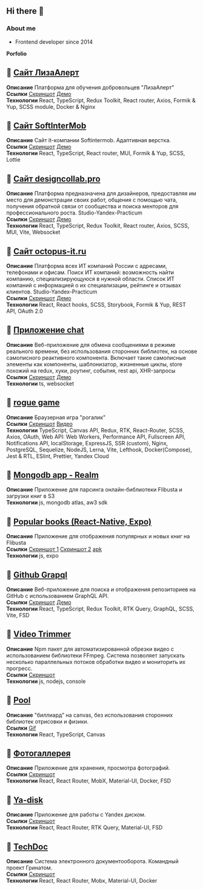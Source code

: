 ## Hi there 👋

### About me

- Frontend developer since 2014

**Porfolio**

## 🔴 [Cайт ЛизаАлерт](https://github.com/gineff/lizaalert_frontend) 
**Описание** Платформа для обучения добровольцев "ЛизаАлерт"  
**Ссылки** [Скриншот](https://github.com/user-attachments/assets/f4d43a74-5757-4bf6-912b-49b62968fe28)  [Демо](https://la-testing.ru/)  
**Технологии** React, TypeScript, Redux Toolkit, React router, Axios, Formik & Yup, SCSS module, Docker & Nginx  

## 🔴 [Cайт SoftInterMob](https://github.com/gineff/soft-inter-mob) 
**Описание** Сайт it-компании Softintermob. Адаптивная верстка.  
**Ссылки** [Скриншот](https://github.com/user-attachments/assets/90e600be-c5a0-4710-ba20-d25b62ecebbf)  [Демо](https://soft-inter-mob.vercel.app/)  
**Технологии** React, TypeScript, React router, MUI, Formik & Yup, SCSS, Lottie

## 🔴 [Cайт designcollab.pro](https://github.com/gineff/a-platform-for-designers-frontend) 
**Описание** Платформа предназначена для дизайнеров, предоставляя им место для демонстрации своих работ, общения с помощью чата, получения обратной связи от сообщества и поиска менторов для профессионального роста. Studio-Yandex-Practicum  
**Ссылки** [Скриншот](https://github.com/user-attachments/assets/0bbb4472-3afb-47f1-a2f2-e848531d4451)  [Демо](https://designcollab.pro/)  
**Технологии** React, TypeScript, Redux Toolkit, React router, Axios, SCSS, MUI, Vite, Websocket    

## 🔴 [Cайт octopus-it.ru](https://github.com/gineff/octopusIT) 
**Описание** Платформа всех ИТ компаний России с адресами, телефонами и офисам. Поиск ИТ компаний: возможность найти компанию, специализирующуюся в нужной области. Cписок ИТ компаний с информацией о их специализации, рейтинге и отзывах клиентов. Studio-Yandex-Practicum  
**Ссылки** [Скриншот](https://github.com/user-attachments/assets/41e80dc1-59da-4f56-8307-b497bb5defb1)  [Демо](https://dev.octopus-it.ru/)  
**Технологии** React, React hooks, SCSS, Storybook, Formik & Yup, REST API, OAuth 2.0

## 🔴 [Приложение chat](https://github.com/gineff/flib.chat)
**Описание** Веб-приложение для обмена сообщениями в режиме реального времени, без использования сторонних библиотек, на основе самописного реактивного компонента. Включает такие самописные элементы как компоненты, шаблонизатор, жизненные циклы, store похожий на redux, хуки, роутинг, события, rest api, XHR-запросы  
**Ссылки** [Скриншот](./chat.png)  [Демо](https://vermillion-moxie-e8c8f0.netlify.app)  
**Технологии** ts, websocket  

## 🔴 [rogue game](https://github.com/gineff/rogue-game)  
**Описание** Браузерная игра "рогалик"  
**Ссылки**  [Скриншот](./rogue.png) [Видео](https://github.com/user-attachments/assets/cb012f68-6082-45fb-acaf-bfbfaf3d2f25)  
**Технологии** TypeScript, Canvas API, Redux, RTK, React-Router, SCSS, Axios, OAuth, Web API: Web Workers, Performance API, Fullscreen API, Notifications API, localStorage, 
ExpressJS, SSR (custom), Nginx, PostgreSQL, Sequelize, NodeJS, Lerna, Vite, Lefthook, Docker(Compose), Jest & RTL, ESlint, Prettier, Yandex Cloud  

## 🔴 [Mongodb app - Realm](https://github.com/gineff/flib.realm)
**Описание** Приложение для парсинга онлайн-библиотеки Flibusta и загрузки книг в S3  
**Технологии** js, mongodb atlas, aw3 sdk  

## 🔴 [Popular books  (React-Native, Expo)](https://github.com/gineff/flib-rn-app)
**Описание** Приложение для отображения популярных и новых книг на Flibusta  
**Ссылки**  [Скриншот 1](https://github.com/user-attachments/assets/fb7233ac-8051-4e07-8547-585f522ed1fa) [Скриншот 2](https://github.com/user-attachments/assets/5418f0a6-4b40-49a3-ae69-d532ff915156) [apk](https://disk.yandex.ru/d/sLxYlDGQcsL4XQ)  
**Технологии** js, expo  

## 🔴 [Github Grapql](https://github.com/gineff/github-graphql) 
**Описание** Веб-приложение для поиска и отображения репозиториев на GitHub с использованием GraphQL API.  
**Ссылки** [Скриншот](https://github.com/user-attachments/assets/4504c856-9699-4039-a9fe-bbf56d7606ef)  [Демо](https://graphql-test-task-eguz.vercel.app/)  
**Технологии** React, TypeScript, Redux Toolkit, RTK Query, GraphQL, SCSS, Vite, FSD  

## 🔴 [Video Trimmer](https://github.com/gineff/group-trimmer) 
**Описание** Npm пакет для автоматизированной обрезки видео с использованием библиотеки FFmpeg. 
Система позволяет запускать несколько параллельных потоков обработки видео и мониторить их прогресс.  
**Ссылки** [Скриншот](https://github.com/user-attachments/assets/f74eae49-4ba5-4c79-971f-190e54c70e50)  
**Технологии** js, nodejs, console

## 🔴 [Pool](https://github.com/gineff/pool-task) 
**Описание** "биллиард" на canvas, без использования сторонних библиотек отрисовки и физики.    
**Ссылки** [Gif](https://github.com/gineff/pool-task/raw/main/public/result.gif)  
**Технологии** React, TypeScript, Canvas

## 🔴 [Фотогаллерея](https://github.com/gineff/photo-album) 
**Описание** Приложение для хранения, просмотра фотографий.    
**Ссылки** [Скриншот](https://github.com/user-attachments/assets/76f353a4-4b58-4cc3-b9a5-81bb6b21c5e4)  
**Технологии** React, React Router, MobX, Material-UI, Docker, FSD 

## 🔴 [Ya-disk](https://github.com/gineff/ya-disk) 
**Описание** Приложение для работы с Yandex диском.    
**Ссылки** [Скриншот](https://github.com/user-attachments/assets/4fad4fa6-6aa5-4128-bab8-7f68f9818385)  
**Технологии** React, React Router, RTK Query, Material-UI, FSD 

## 🔴 [TechDoc](https://github.com/gineff/CaseLab2024-team) 
**Описание** Система электронного документооборота. Командный проект Гринатом.    
**Ссылки** [Скриншот](https://github.com/user-attachments/assets/b90e7f5e-23bb-45ce-9213-ed3900782c9d)    
**Технологии** React, React Router, Mobx, Material-UI, Docker 
